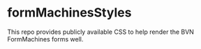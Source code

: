 # formMachinesStyles
This repo provides publicly available CSS to help render the BVN FormMachines forms well.
